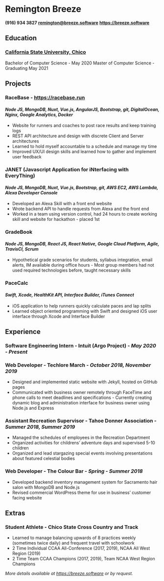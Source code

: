 # Remington Breeze

**(916) 934 3827**
**<remington@breeze.software>**
**<https://breeze.software>**

## Education
### [California State University, Chico](https://www.csuchico.edu)
Bachelor of Computer Science - May 2020
Master of Computer Science - Graduating May 2021

## Projects
### RaceBase - <https://racebase.run>
#### *Node JS, MongoDB, Nuxt, Vue.js, AngularJS, Bootstrap, git, DigitalOcean, Nginx, Google Analytics, Docker*

- Website for runners and coaches to post race results and keep training logs
- REST API architecture and design with discrete Client and Server architectures
- Learned to hold myself accountable to a schedule and manage my time
- Improved UX/UI design skills and learned how to gather and implement user feedback

### JANET (Javascript Application for iNterfacing with EveryThing)
#### *Node JS, MongoDB, Nuxt, Vue.js, Bootstrap, git, AWS EC2, AWS Lambda, Alexa Developer Console*

- Developed an Alexa Skill with a front end website
- Wrote backend API to handle requests from Alexa and the front end
- Worked in a team using version control, had 24 hours to create working skill and website for hackathon - placed 1st

### GradeBook
#### *Node JS, MongoDB, React JS, React Native, Google Cloud Platform, Agile, TravisCI, Scrum*

- Hypothetical grade scenarios for students, syllabus integration, email alerts, IM available during office hours - Most group members had not used required technologies before, taught necessary skills

### PaceCalc
#### *Swift, Xcode, HealthKit API, Interface Builder, iTunes Connect*
- iOS application to help runners quickly calculate paces and lap splits
- Learned object oriented programming with Swift and designed iOS user interface through Xcode and Interface Builder

## Experience
### Software Engineering Intern - Intuit (Argo Project) -  *May 2020 - Present*

### Web Developer - Techlore March - *October 2018, November 2019*

- Designed and implemented static website with Jekyll, hosted on GitHub pages
- Communicated with business owner remotely through FaceTime and phone calls to meet deadlines and specifications - Currently creating dynamic blog and administration interface for business owner using Node.js and Express

### Assistant Recreation Supervisor - Tahoe Donner Association - *Summer 2018, Summer 2019*

- Managed the schedules of employees in the Recreation Department
- Organized activities for childrens’ adventure days and supervised 5-10 children
- Organized and lead stargazing special events involving presentations about featured celestial bodies

### Web Developer - The Colour Bar - *Spring - Summer 2018*

- Developed backend inventory management system for Sacramento hair salon with MongoDB and Node.js
- Revised commercial WordPress theme for use in business’ customer facing website

## Extras
### Student Athlete - Chico State Cross Country and Track

- Learned to manage balancing upwards of 8 practices weekly (sometimes twice daily) and frequent travel with schoolwork 
- 2 Time Individual CCAA All-Conference (2017, 2019), NCAA All West Region (2019)
- 2 Time Team CCAA Champions (2017, 2019), Team NCAA West Region Champions


*More details available at <https://breeze.software> or by request.*
